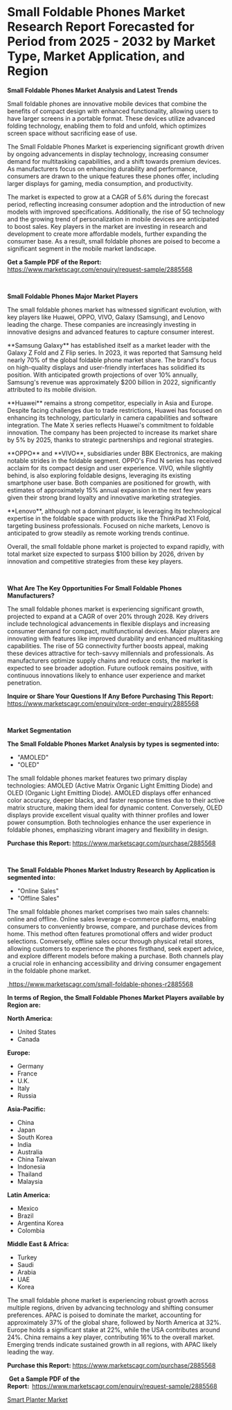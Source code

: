 <p><h1>Small Foldable Phones Market Research Report Forecasted for Period from 2025 -  2032 by Market Type, Market Application, and Region</h1></p><p><strong>Small Foldable Phones Market Analysis and Latest Trends</strong></p>
<p><p>Small foldable phones are innovative mobile devices that combine the benefits of compact design with enhanced functionality, allowing users to have larger screens in a portable format. These devices utilize advanced folding technology, enabling them to fold and unfold, which optimizes screen space without sacrificing ease of use. </p><p>The Small Foldable Phones Market is experiencing significant growth driven by ongoing advancements in display technology, increasing consumer demand for multitasking capabilities, and a shift towards premium devices. As manufacturers focus on enhancing durability and performance, consumers are drawn to the unique features these phones offer, including larger displays for gaming, media consumption, and productivity.</p><p>The market is expected to grow at a CAGR of 5.6% during the forecast period, reflecting increasing consumer adoption and the introduction of new models with improved specifications. Additionally, the rise of 5G technology and the growing trend of personalization in mobile devices are anticipated to boost sales. Key players in the market are investing in research and development to create more affordable models, further expanding the consumer base. As a result, small foldable phones are poised to become a significant segment in the mobile market landscape.</p></p>
<p><strong>Get a Sample PDF of the Report:&nbsp;</strong> <a href="https://www.marketscagr.com/enquiry/request-sample/2885568?utm_campaign=2566&utm_medium=2&utm_source=Github&utm_content=ia&utm_term=13032025&utm_id=small-foldable-phones">https://www.marketscagr.com/enquiry/request-sample/2885568</a></p>
<p>&nbsp;</p>
<p><strong>Small Foldable Phones Major Market Players</strong></p>
<p><p>The small foldable phones market has witnessed significant evolution, with key players like Huawei, OPPO, VIVO, Galaxy (Samsung), and Lenovo leading the charge. These companies are increasingly investing in innovative designs and advanced features to capture consumer interest.</p><p>**Samsung Galaxy** has established itself as a market leader with the Galaxy Z Fold and Z Flip series. In 2023, it was reported that Samsung held nearly 70% of the global foldable phone market share. The brand's focus on high-quality displays and user-friendly interfaces has solidified its position. With anticipated growth projections of over 10% annually, Samsung's revenue was approximately $200 billion in 2022, significantly attributed to its mobile division.</p><p>**Huawei** remains a strong competitor, especially in Asia and Europe. Despite facing challenges due to trade restrictions, Huawei has focused on enhancing its technology, particularly in camera capabilities and software integration. The Mate X series reflects Huawei's commitment to foldable innovation. The company has been projected to increase its market share by 5% by 2025, thanks to strategic partnerships and regional strategies.</p><p>**OPPO** and **VIVO**, subsidiaries under BBK Electronics, are making notable strides in the foldable segment. OPPO's Find N series has received acclaim for its compact design and user experience. VIVO, while slightly behind, is also exploring foldable designs, leveraging its existing smartphone user base. Both companies are positioned for growth, with estimates of approximately 15% annual expansion in the next few years given their strong brand loyalty and innovative marketing strategies.</p><p>**Lenovo**, although not a dominant player, is leveraging its technological expertise in the foldable space with products like the ThinkPad X1 Fold, targeting business professionals. Focused on niche markets, Lenovo is anticipated to grow steadily as remote working trends continue.</p><p>Overall, the small foldable phone market is projected to expand rapidly, with total market size expected to surpass $100 billion by 2026, driven by innovation and competitive strategies from these key players.</p></p>
<p>&nbsp;</p>
<p><strong>What Are The Key Opportunities For Small Foldable Phones Manufacturers?</strong></p>
<p><p>The small foldable phones market is experiencing significant growth, projected to expand at a CAGR of over 20% through 2028. Key drivers include technological advancements in flexible displays and increasing consumer demand for compact, multifunctional devices. Major players are innovating with features like improved durability and enhanced multitasking capabilities. The rise of 5G connectivity further boosts appeal, making these devices attractive for tech-savvy millennials and professionals. As manufacturers optimize supply chains and reduce costs, the market is expected to see broader adoption. Future outlook remains positive, with continuous innovations likely to enhance user experience and market penetration.</p></p>
<p><strong>Inquire or Share Your Questions If Any Before Purchasing This Report:</strong> <a href="https://www.marketscagr.com/enquiry/pre-order-enquiry/2885568?utm_campaign=2566&utm_medium=2&utm_source=Github&utm_content=ia&utm_term=13032025&utm_id=small-foldable-phones">https://www.marketscagr.com/enquiry/pre-order-enquiry/2885568</a></p>
<p>&nbsp;</p>
<p><strong>Market Segmentation</strong></p>
<p><strong>The Small Foldable Phones Market Analysis by types is segmented into:</strong></p>
<p><ul><li>"AMOLED"</li><li>"OLED"</li></ul></p>
<p><p>The small foldable phones market features two primary display technologies: AMOLED (Active Matrix Organic Light Emitting Diode) and OLED (Organic Light Emitting Diode). AMOLED displays offer enhanced color accuracy, deeper blacks, and faster response times due to their active matrix structure, making them ideal for dynamic content. Conversely, OLED displays provide excellent visual quality with thinner profiles and lower power consumption. Both technologies enhance the user experience in foldable phones, emphasizing vibrant imagery and flexibility in design.</p></p>
<p><strong>Purchase this Report:&nbsp;</strong><a href="https://www.marketscagr.com/purchase/2885568?utm_campaign=2566&utm_medium=2&utm_source=Github&utm_content=ia&utm_term=13032025&utm_id=small-foldable-phones">https://www.marketscagr.com/purchase/2885568</a></p>
<p>&nbsp;</p>
<p><strong>The Small Foldable Phones Market Industry Research by Application is segmented into:</strong></p>
<p><ul><li>"Online Sales"</li><li>"Offline Sales"</li></ul></p>
<p><p>The small foldable phones market comprises two main sales channels: online and offline. Online sales leverage e-commerce platforms, enabling consumers to conveniently browse, compare, and purchase devices from home. This method often features promotional offers and wider product selections. Conversely, offline sales occur through physical retail stores, allowing customers to experience the phones firsthand, seek expert advice, and explore different models before making a purchase. Both channels play a crucial role in enhancing accessibility and driving consumer engagement in the foldable phone market.</p></p>
<p><a href="https://www.marketscagr.com/small-foldable-phones-r2885568?utm_campaign=2566&utm_medium=2&utm_source=Github&utm_content=ia&utm_term=13032025&utm_id=small-foldable-phones">&nbsp;https://www.marketscagr.com/small-foldable-phones-r2885568</a></p>
<p><strong>In terms of Region, the Small Foldable Phones Market Players available by Region are:</strong></p>
<p>
    <p> <strong> North America: </strong>
        <ul>
            <li>United States</li>
            <li>Canada</li>
        </ul>
        </p> 
    <p> <strong> Europe: </strong>
        <ul>
            <li>Germany</li>
            <li>France</li>
            <li>U.K.</li>
            <li>Italy</li>
            <li>Russia</li>
        </ul>
        </p> 
    <p> <strong> Asia-Pacific: </strong>
        <ul>
            <li>China</li>
            <li>Japan</li>
            <li>South Korea</li>
            <li>India</li>
            <li>Australia</li>
            <li>China Taiwan</li>
            <li>Indonesia</li>
            <li>Thailand</li>
            <li>Malaysia</li>
        </ul>
        </p> 
    <p> <strong> Latin America: </strong>
        <ul>
            <li>Mexico</li>
            <li>Brazil</li>
            <li>Argentina Korea</li>
            <li>Colombia</li>
        </ul>
        </p> 
    <p> <strong> Middle East & Africa: </strong>
        <ul>
            <li>Turkey</li>
            <li>Saudi</li>
            <li>Arabia</li>
            <li>UAE</li>
            <li>Korea</li>
        </ul>
    </p>
    </p>
<p><p>The small foldable phone market is experiencing robust growth across multiple regions, driven by advancing technology and shifting consumer preferences. APAC is poised to dominate the market, accounting for approximately 37% of the global share, followed by North America at 32%. Europe holds a significant stake at 22%, while the USA contributes around 24%. China remains a key player, contributing 16% to the overall market. Emerging trends indicate sustained growth in all regions, with APAC likely leading the way.</p></p>
<p><strong>Purchase this Report: </strong><a href="https://www.marketscagr.com/purchase/2885568?utm_campaign=2566&utm_medium=2&utm_source=Github&utm_content=ia&utm_term=13032025&utm_id=small-foldable-phones">https://www.marketscagr.com/purchase/2885568</a></p>
<p>&nbsp;<strong>Get a Sample PDF of the Report:&nbsp;&nbsp;</strong><a href="https://www.marketscagr.com/enquiry/request-sample/2885568?utm_campaign=2566&utm_medium=2&utm_source=Github&utm_content=ia&utm_term=13032025&utm_id=small-foldable-phones">https://www.marketscagr.com/enquiry/request-sample/2885568</a></p>
<p><strong></strong></p>
<p><p><a href="https://github.com/curinbucan9/Market-Research-Report-List-1/blob/main/smart-planter-market.md?utm_campaign=2566&utm_medium=2&utm_source=Github&utm_content=ia&utm_term=13032025&utm_id=small-foldable-phones">Smart Planter Market</a></p></p>